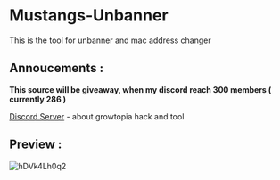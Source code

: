 # Mustangs-Unbanner
This is the tool for unbanner and mac address changer

## Annoucements :

**This source will be giveaway, when my discord reach 300 members ( currently 286 )**


[Discord Server](https://discord.gg/Y4vCmyv) - about growtopia hack and tool

## Preview :
![hDVk4Lh0q2](https://user-images.githubusercontent.com/54489997/73271073-84053600-4212-11ea-98ec-36c480e08910.gif)

